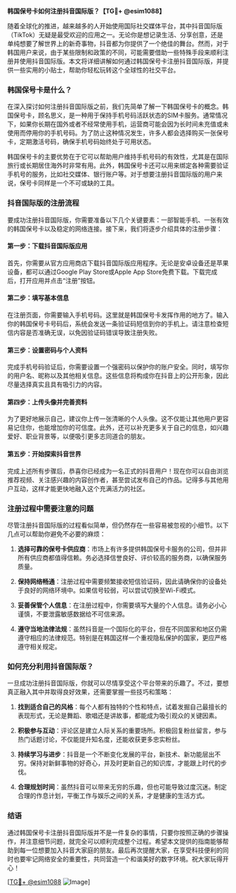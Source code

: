 **韩国保号卡如何注册抖音国际版？【TG💪+ @esim1088】**

随着全球化的推进，越来越多的人开始使用国际社交媒体平台，其中抖音国际版（TikTok）无疑是最受欢迎的应用之一。无论你是想记录生活、分享创意，还是单纯想要了解世界上的新奇事物，抖音都为你提供了一个绝佳的舞台。然而，对于韩国用户来说，由于某些限制和政策的不同，可能需要借助一些特殊手段来顺利注册并使用抖音国际版。本文将详细讲解如何通过韩国保号卡注册抖音国际版，并提供一些实用的小贴士，帮助你轻松玩转这个全球性的社交平台。

### 韩国保号卡是什么？

在深入探讨如何注册抖音国际版之前，我们先简单了解一下韩国保号卡的概念。韩国保号卡，顾名思义，是一种用于保持手机号码活跃状态的SIM卡服务。通常情况下，如果你长期在国外或者不经常使用手机，运营商可能会因为长时间未充值或未使用而停用你的手机号码。为了防止这种情况发生，许多人都会选择购买一张保号卡，定期激活号码，确保手机号码始终处于可用状态。

韩国保号卡的主要优势在于它可以帮助用户维持手机号码的有效性，尤其是在国际旅行或长期居住海外时非常有用。此外，韩国保号卡还可以用来绑定各种需要验证手机号的服务，比如社交媒体、银行账户等。对于想要注册抖音国际版的用户来说，保号卡同样是一个不可或缺的工具。

### 抖音国际版的注册流程

要成功注册抖音国际版，你需要准备以下几个关键要素：一部智能手机、一张有效的韩国保号卡以及稳定的网络连接。接下来，我们将逐步介绍具体的注册步骤：

#### 第一步：下载抖音国际版应用

首先，你需要从官方应用商店下载抖音国际版应用程序。无论是安卓设备还是苹果设备，都可以通过Google Play Store或Apple App Store免费下载。下载完成后，打开应用并点击“注册”按钮。

#### 第二步：填写基本信息

在注册页面，你需要输入手机号码。这里就是韩国保号卡发挥作用的地方了。输入你的韩国保号卡号码后，系统会发送一条验证码短信到你的手机上。请注意检查短信内容是否准确无误，以免因验证码错误导致注册失败。

#### 第三步：设置密码与个人资料

完成手机号码验证后，你需要设置一个强密码以保护你的账户安全。同时，填写你的用户名、昵称以及其他相关信息。这些信息将构成你在抖音上的公开形象，因此尽量选择真实且具有吸引力的内容。

#### 第四步：上传头像并完善资料

为了更好地展示自己，建议你上传一张清晰的个人头像。这不仅能让其他用户更容易记住你，也能增加你的可信度。此外，还可以补充更多关于自己的信息，如兴趣爱好、职业背景等，以便吸引更多志同道合的朋友。

#### 第五步：开始探索抖音世界

完成上述所有步骤后，恭喜你已经成为一名正式的抖音用户！现在你可以自由浏览推荐视频、关注感兴趣的内容创作者，甚至尝试发布自己的作品。记得多与其他用户互动，这样才能更快地融入这个充满活力的社区。

### 注册过程中需要注意的问题

尽管注册抖音国际版的过程看似简单，但仍然存在一些容易被忽视的小细节。以下几点可以帮助你避免不必要的麻烦：

1. **选择可靠的保号卡供应商**：市场上有许多提供韩国保号卡服务的公司，但并非所有供应商都值得信赖。务必选择信誉良好、评价较高的服务商，以确保服务质量。
   
2. **保持网络畅通**：注册过程中需要频繁接收短信验证码，因此请确保你的设备处于良好的网络环境中。如果信号较弱，可以尝试切换至Wi-Fi模式。

3. **妥善保管个人信息**：在注册过程中，你需要填写大量的个人信息。请务必小心谨慎，不要泄露敏感数据给不可信来源。

4. **遵守当地法律法规**：虽然抖音是一个国际化的平台，但在不同国家和地区仍需遵守相应的法律规范。特别是在韩国这样一个重视隐私保护的国家，更应严格遵守相关规定。

### 如何充分利用抖音国际版？

一旦成功注册抖音国际版，你就可以尽情享受这个平台带来的乐趣了。不过，要想真正融入其中并取得良好效果，还需要掌握一些技巧和策略：

1. **找到适合自己的风格**：每个人都有独特的个性和特点，试着发掘自己最擅长的表现形式，无论是舞蹈、歌唱还是讲故事，都能成为吸引观众的关键因素。

2. **积极参与互动**：评论区是建立人际关系的重要场所。积极回复粉丝留言，参与热门话题讨论，不仅能提升知名度，还能收获更多忠实粉丝。

3. **持续学习与进步**：抖音是一个不断变化发展的平台，新技术、新功能层出不穷。保持对新鲜事物的好奇心，并及时更新自己的知识库，才能跟上时代的步伐。

4. **合理规划时间**：虽然抖音可以带来无穷的乐趣，但也可能导致过度沉迷。制定合理的作息计划，平衡工作与娱乐之间的关系，才是健康的生活方式。

### 结语

通过韩国保号卡注册抖音国际版并不是一件复杂的事情，只要你按照正确的步骤操作，并注意细节问题，就完全可以顺利完成整个过程。希望本文提供的指南能够帮助到每一位想要加入抖音大家庭的朋友。最后再次提醒大家，在享受科技便利的同时也要牢记网络安全的重要性，共同营造一个和谐美好的数字环境。祝大家玩得开心！

[[TG💪+ @esim1088](https://t.me/s/esim1088) ![Image](https://i.postimg.cc/4NQfJmqS/Snipaste-2025-05-13-00-14-12.png)]
